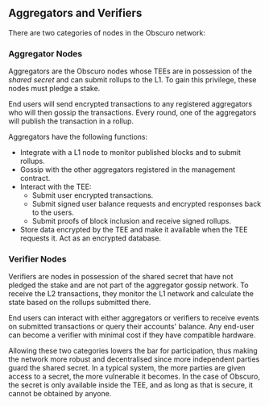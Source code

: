 ## Aggregators and Verifiers
There are two categories of nodes in the Obscuro network:

### Aggregator Nodes
Aggregators are the Obscuro nodes whose TEEs are in possession of the _shared secret_ and can submit rollups to the L1. To gain this privilege, these nodes must pledge a stake.

End users will send encrypted transactions to any registered aggregators who will then gossip the transactions. Every round, one of the aggregators will publish the transaction in a rollup.

Aggregators have the following functions:
* Integrate with a L1 node to monitor published blocks and to submit rollups.
* Gossip with the other aggregators registered in the management contract.
* Interact with the TEE:
    - Submit user encrypted transactions.
    - Submit signed user balance requests and encrypted responses back to the users.
    - Submit proofs of block inclusion and receive signed rollups.
* Store data encrypted by the TEE and make it available when the TEE requests it. Act as an encrypted database.

### Verifier Nodes
Verifiers are nodes in possession of the shared secret that have not pledged the stake and are not part of the aggregator gossip network. To receive the L2 transactions, they monitor the L1 network and calculate the state based on the rollups submitted there.

End users can interact with either aggregators or verifiers to receive events on submitted transactions or query their accounts' balance. Any end-user can become a verifier with minimal cost if they have compatible hardware.

Allowing these two categories lowers the bar for participation, thus making the network more robust and decentralised since more independent parties guard the shared secret. In a typical system, the more parties are given access to a secret, the more vulnerable it becomes. In the case of Obscuro, the secret is only available inside the TEE, and as long as that is secure, it cannot be obtained by anyone.